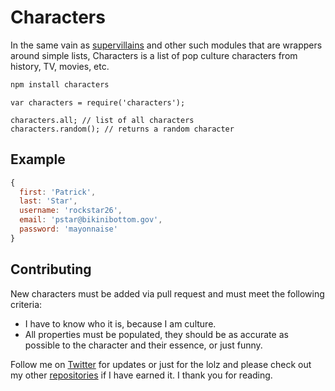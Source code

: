 # Characters

In the same vain as [supervillains](https://github.com/sindresorhus/supervillains) and other such modules that are wrappers around simple lists, Characters is a list of pop culture characters from history, TV, movies, etc.

```bash
npm install characters
```

```
var characters = require('characters');

characters.all; // list of all characters
characters.random(); // returns a random character
```

## Example

```js
{
  first: 'Patrick',
  last: 'Star',
  username: 'rockstar26',
  email: 'pstar@bikinibottom.gov',
  password: 'mayonnaise'
}
```

## Contributing

New characters must be added via pull request and must meet the following criteria:

- I have to know who it is, because I am culture.
- All properties must be populated, they should be as accurate as possible to the character and their essence, or just funny.

Follow me on [Twitter](https://twitter.com/ndrejewski) for updates or just for the lolz and please check out my other [repositories](https://github.com/andrejewski) if I have earned it. I thank you for reading.


